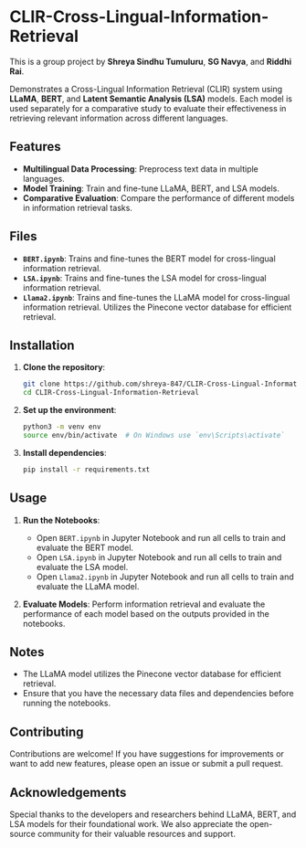 # CLIR-Cross-Lingual-Information-Retrieval

This is a group project by **Shreya Sindhu Tumuluru**, **SG Navya**, and **Riddhi Rai**.

Demonstrates a Cross-Lingual Information Retrieval (CLIR) system using **LLaMA**, **BERT**, and **Latent Semantic Analysis (LSA)** models. Each model is used separately for a comparative study to evaluate their effectiveness in retrieving relevant information across different languages.

## Features
- **Multilingual Data Processing**: Preprocess text data in multiple languages.
- **Model Training**: Train and fine-tune LLaMA, BERT, and LSA models.
- **Comparative Evaluation**: Compare the performance of different models in information retrieval tasks.

## Files
- **`BERT.ipynb`**: Trains and fine-tunes the BERT model for cross-lingual information retrieval.
- **`LSA.ipynb`**: Trains and fine-tunes the LSA model for cross-lingual information retrieval.
- **`Llama2.ipynb`**: Trains and fine-tunes the LLaMA model for cross-lingual information retrieval. Utilizes the Pinecone vector database for efficient retrieval.

## Installation
1. **Clone the repository**:
    ```bash
    git clone https://github.com/shreya-847/CLIR-Cross-Lingual-Information-Retrieval.git
    cd CLIR-Cross-Lingual-Information-Retrieval
    ```

2. **Set up the environment**:
    ```bash
    python3 -m venv env
    source env/bin/activate  # On Windows use `env\Scripts\activate`
    ```

3. **Install dependencies**:
    ```bash
    pip install -r requirements.txt
    ```

## Usage
1. **Run the Notebooks**:
    - Open `BERT.ipynb` in Jupyter Notebook and run all cells to train and evaluate the BERT model.
    - Open `LSA.ipynb` in Jupyter Notebook and run all cells to train and evaluate the LSA model.
    - Open `Llama2.ipynb` in Jupyter Notebook and run all cells to train and evaluate the LLaMA model.

2. **Evaluate Models**:
    Perform information retrieval and evaluate the performance of each model based on the outputs provided in the notebooks.

## Notes
- The LLaMA model utilizes the Pinecone vector database for efficient retrieval.
- Ensure that you have the necessary data files and dependencies before running the notebooks.

## Contributing
Contributions are welcome! If you have suggestions for improvements or want to add new features, please open an issue or submit a pull request.

## Acknowledgements
Special thanks to the developers and researchers behind LLaMA, BERT, and LSA models for their foundational work. We also appreciate the open-source community for their valuable resources and support.
